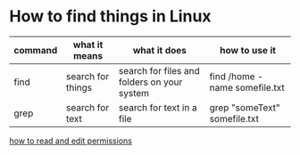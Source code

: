 How to find things in Linux
===========================

  command | what it means | what it does | how to use it
----------|---------------|--------------|--------------
find      | search for things | search for files and folders on your system | find /home -name somefile.txt
grep      | search for text   | search for text in a file                   | grep "someText" somefile.txt

[how to read and edit permissions](introToBash/3_permissions.md)
